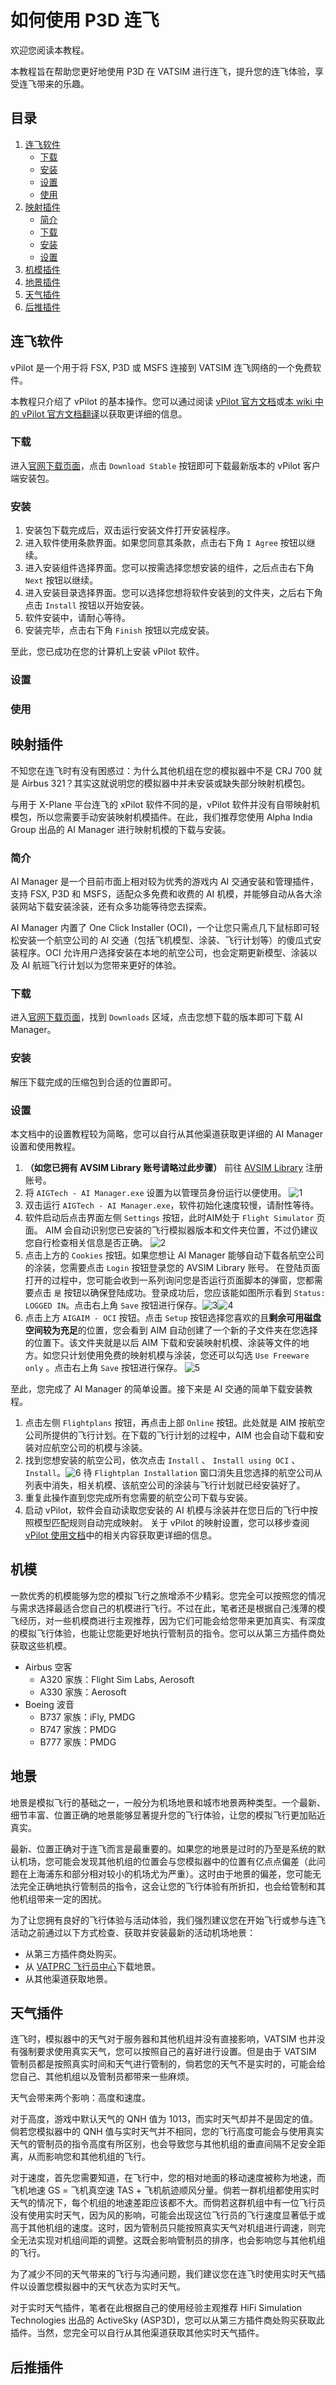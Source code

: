 # 如何使用 P3D 连飞

欢迎您阅读本教程。

本教程旨在帮助您更好地使用 P3D 在 VATSIM 进行连飞，提升您的连飞体验，享受连飞带来的乐趣。

## 目录

1. [连飞软件](https://github.com/websterzh/vatprc-wiki/blob/P3D-to-VATSIM/如何使用%20P3D%20连飞.md#连飞软件)
   - [下载](https://github.com/websterzh/vatprc-wiki/blob/P3D-to-VATSIM/如何使用%20P3D%20连飞.md#下载)
   - [安装](https://github.com/websterzh/vatprc-wiki/blob/P3D-to-VATSIM/如何使用%20P3D%20连飞.md#安装)
   - [设置](https://github.com/websterzh/vatprc-wiki/blob/P3D-to-VATSIM/如何使用%20P3D%20连飞.md#设置)
   - [使用](https://github.com/websterzh/vatprc-wiki/blob/P3D-to-VATSIM/如何使用%20P3D%20连飞.md#使用)
2. [映射插件](https://github.com/websterzh/vatprc-wiki/blob/P3D-to-VATSIM/如何使用%20P3D%20连飞.md#映射插件)
   - [简介](https://github.com/websterzh/vatprc-wiki/blob/P3D-to-VATSIM/如何使用%20P3D%20连飞.md#简介)
   - [下载](https://github.com/websterzh/vatprc-wiki/blob/P3D-to-VATSIM/如何使用%20P3D%20连飞.md#下载-1)
   - [安装](https://github.com/websterzh/vatprc-wiki/blob/P3D-to-VATSIM/如何使用%20P3D%20连飞.md#安装-1)
   - [设置](https://github.com/websterzh/vatprc-wiki/blob/P3D-to-VATSIM/如何使用%20P3D%20连飞.md#设置-1)
3. [机模插件](https://github.com/websterzh/vatprc-wiki/blob/P3D-to-VATSIM/如何使用%20P3D%20连飞.md#机模插件)
4. [地景插件](https://github.com/websterzh/vatprc-wiki/blob/P3D-to-VATSIM/如何使用%20P3D%20连飞.md#地景插件)
5. [天气插件](https://github.com/websterzh/vatprc-wiki/blob/P3D-to-VATSIM/如何使用%20P3D%20连飞.md#天气插件)
6. [后推插件](https://github.com/websterzh/vatprc-wiki/blob/P3D-to-VATSIM/如何使用%20P3D%20连飞.md#后推插件)

## 连飞软件

vPilot 是一个用于将 FSX, P3D 或 MSFS 连接到 VATSIM 连飞网络的一个免费软件。

本教程只介绍了 vPilot 的基本操作。您可以通过阅读 [vPilot 官方文档](https://vpilot.rosscarlson.dev/Documentation)或[本 wiki 中的 vPilot 官方文档翻译](https://github.com/websterzh/vatprc-wiki/blob/vPilot/vPilot%20使用文档.md)以获取更详细的信息。

### 下载

进入[官网下载页面](https://vpilot.rosscarlson.dev/Download)，点击 `Download Stable` 按钮即可下载最新版本的 vPilot 客户端安装包。

### 安装

1. 安装包下载完成后，双击运行安装文件打开安装程序。
2. 进入软件使用条款界面。如果您同意其条款，点击右下角 `I Agree` 按钮以继续。
3. 进入安装组件选择界面。您可以按需选择您想安装的组件，之后点击右下角 `Next` 按钮以继续。
4. 进入安装目录选择界面。您可以选择您想将软件安装到的文件夹，之后右下角点击 `Install` 按钮以开始安装。
5. 软件安装中，请耐心等待。
6. 安装完毕，点击右下角 `Finish` 按钮以完成安装。

至此，您已成功在您的计算机上安装 vPilot 软件。

### 设置

### 使用

## 映射插件

不知您在连飞时有没有困惑过：为什么其他机组在您的模拟器中不是 CRJ 700 就是 Airbus 321？其实这就说明您的模拟器中并未安装或缺失部分映射机模包。

与用于 X-Plane 平台连飞的 xPilot 软件不同的是，vPilot 软件并没有自带映射机模包，所以您需要手动安装映射机模插件。在此，我们推荐您使用 Alpha India Group 出品的 AI Manager 进行映射机模的下载与安装。

### 简介

AI Manager 是一个目前市面上相对较为优秀的游戏内 AI 交通安装和管理插件，支持 FSX, P3D 和 MSFS，适配众多免费和收费的 AI 机模，并能够自动从各大涂装网站下载安装涂装，还有众多功能等待您去探索。

AI Manager 内置了 One Click Installer (OCI)，一个让您只需点几下鼠标即可轻松安装一个航空公司的 AI 交通（包括飞机模型、涂装、飞行计划等）的傻瓜式安装程序。OCI 允许用户选择安装在本地的航空公司，也会定期更新模型、涂装以及 AI 航班飞行计划以为您带来更好的体验。
 
### 下载

进入[官网下载页面](https://www.alpha-india.net/ai-manager/)，找到 `Downloads` 区域，点击您想下载的版本即可下载 AI Manager。

### 安装

解压下载完成的压缩包到合适的位置即可。

### 设置

本文档中的设置教程较为简略，您可以自行从其他渠道获取更详细的 AI Manager 设置和使用教程。

1. **（如您已拥有 AVSIM Library 账号请略过此步骤）**
前往 [AVSIM Library](https://library.avsim.net/register.php) 注册账号。
2. 将 `AIGTech - AI Manager.exe` 设置为以管理员身份运行以便使用。 ![1](https://user-images.githubusercontent.com/93370202/165091155-234d51fe-eb60-4029-8cb2-8001014a772a.jpg)
3. 双击运行 `AIGTech - AI Manager.exe`，软件初始化速度较慢，请耐性等待。
4. 软件启动后点击界面左侧 `Settings` 按钮，此时AIM处于 `Flight Simulator` 页面。
AIM 会自动识别您已安装的飞行模拟器版本和文件夹位置，不过仍建议您自行检查相关信息是否正确。 ![2](https://user-images.githubusercontent.com/93370202/165091185-260fd671-f586-4858-a4fd-3a9417baf8ff.jpg)
5. 点击上方的 `Cookies` 按钮。如果您想让 AI Manager 能够自动下载各航空公司的涂装，您需要点击 `Login` 按钮登录您的 AVSIM Library 账号。
在登陆页面打开的过程中，您可能会收到一系列询问您是否运行页面脚本的弹窗，您都需要点击 `是` 按钮以确保登陆成功。登录成功后，您应该能如图所示看到 `Status: LOGGED IN`。点击右上角 `Save` 按钮进行保存。![3](https://user-images.githubusercontent.com/93370202/165091224-56859092-1263-47d5-bccc-a11bbf1c02d4.jpg)![4](https://user-images.githubusercontent.com/93370202/165091257-d1047174-05fa-4a76-8c6f-9d621cb5df71.jpg)
6. 点击上方 `AIGAIM - OCI` 按钮。点击 `Setup` 按钮选择您喜欢的且**剩余可用磁盘空间较为充足**的位置，您会看到 AIM 自动创建了一个新的子文件夹在您选择的位置下。该文件夹就是以后 AIM 下载和安装映射机模、涂装等文件的地方。如您只计划使用免费的映射机模与涂装，您还可以勾选 `Use Freeware only` 。点击右上角 `Save` 按钮进行保存。 ![5](https://user-images.githubusercontent.com/93370202/165091289-06e86199-6c2e-4f05-b54f-e43d0c4768f7.jpg)

至此，您完成了 AI Manager 的简单设置。接下来是 AI 交通的简单下载安装教程。

1. 点击左侧 `Flightplans` 按钮，再点击上部 `Online` 按钮。此处就是 AIM 按航空公司所提供的飞行计划。在下载的飞行计划的过程中，AIM 也会自动下载和安装对应航空公司的机模与涂装。
2. 找到您想安装的航空公司，依次点击 `Install` 、 `Install using OCI` 、 `Install`。![6](https://user-images.githubusercontent.com/93370202/165091329-4c5c8fb7-01f3-4c4f-99e2-73bc1ea7ecf7.jpg)
待 `Flightplan Installation` 窗口消失且您选择的航空公司从列表中消失，相关机模、该航空公司的涂装与飞行计划就已经安装好了。
3. 重复此操作直到您完成所有您需要的航空公司下载与安装。
4. 启动 vPilot，软件会自动读取您安装的 AI 机模与涂装并在您日后的飞行中按照模型匹配规则自动完成映射。
关于 vPilot 的映射设置，您可以移步查阅 [vPilot 使用文档](https://github.com/websterzh/vatprc-wiki/blob/vPilot/vPilot%20%E4%BD%BF%E7%94%A8%E6%96%87%E6%A1%A3.md)中的相关内容获取更详细的信息。

## 机模

一款优秀的机模能够为您的模拟飞行之旅增添不少精彩。您完全可以按照您的情况与需求选择最适合您自己的机模进行飞行。不过在此，笔者还是根据自己浅薄的模飞经历，对一些机模商进行主观推荐，因为它们可能会给您带来更加真实、有深度的模拟飞行体验，也能让您能更好地执行管制员的指令。您可以从第三方插件商处获取这些机模。

- Airbus 空客
  - A320 家族：Flight Sim Labs, Aerosoft
  - A330 家族：Aerosoft
- Boeing 波音
  - B737 家族：iFly, PMDG
  - B747 家族：PMDG
  - B777 家族：PMDG

## 地景

地景是模拟飞行的基础之一，一般分为机场地景和城市地景两种类型。一个最新、细节丰富、位置正确的地景能够显著提升您的飞行体验，让您的模拟飞行更加贴近真实。

最新、位置正确对于连飞而言是最重要的。如果您的地景是过时的乃至是系统的默认机场，您可能会发现其他机组的位置会与您模拟器中的位置有亿点点偏差（此问题在上海浦东和部分相对较小的机场尤为严重）。这时由于地景的偏差，您可能无法完全正确地执行管制员的指令，这会让您的飞行体验有所折扣，也会给管制和其他机组带来一定的困扰。

为了让您拥有良好的飞行体验与活动体验，我们强烈建议您在开始飞行或参与连飞活动之前通过以下方式检查、获取并安装最新的活动机场地景：
- 从第三方插件商处购买。
- 从 [VATPRC 飞行员中心](https://pilot.vatprc.net/#/scenery)下载地景。
- 从其他渠道获取地景。

## 天气插件

连飞时，模拟器中的天气对于服务器和其他机组并没有直接影响，VATSIM 也并没有强制要求使用真实天气，您可以按照自己的喜好进行设置。但是由于 VATSIM 管制员都是按照真实时间和天气进行管制的，倘若您的天气不是实时的，可能会给您自己、其他机组以及管制员都带来一些麻烦。

天气会带来两个影响：高度和速度。

对于高度，游戏中默认天气的 QNH 值为 1013，而实时天气却并不是固定的值。倘若您模拟器中的 QNH 值与实时天气并不相同，您的飞行高度可能会与使用真实天气的管制员的指令高度有所区别，也会导致您与其他机组的垂直间隔不足安全距离，从而影响您和其他机组的飞行。

对于速度，首先您需要知道，在飞行中，您的相对地面的移动速度被称为地速，而飞机地速 GS = 飞机真空速 TAS + 飞机航迹顺风分量。倘若一群机组都使用实时天气的情况下，每个机组的地速差距应该都不大。而倘若这群机组中有一位飞行员没有使用实时天气，因为风的影响，可能会出现这位飞行员的飞行速度显著低于或高于其他机组的速度。这时，因为管制员只能按照真实天气对机组进行调速，则完全无法实现对机组间距的调整。这既会影响管制员的排序，也会影响您与其他机组的飞行。

为了减少不同的天气带来的飞行与沟通问题，我们建议您在连飞时使用实时天气插件以设置您模拟器中的天气状态为实时天气。

对于实时天气插件，笔者在此根据自己的使用经验主观推荐 HiFi Simulation Technologies 出品的 ActiveSky (ASP3D)，您可以从第三方插件商处购买获取此插件。当然，您完全可以自行从其他渠道获取其他实时天气插件。

## 后推插件
